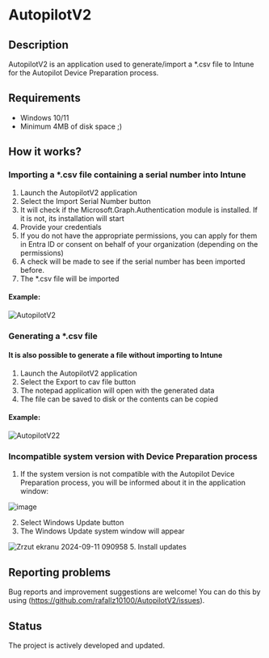# AutopilotV2

## Description

AutopilotV2 is an application used to generate/import a *.csv file to Intune for the Autopilot Device Preparation process.

## Requirements

- Windows 10/11
- Minimum 4MB of disk space ;)

## How it works?

### Importing a *.csv file containing a serial number into Intune
1. Launch the AutopilotV2 application
2. Select the Import Serial Number button
3. It will check if the Microsoft.Graph.Authentication module is installed. If it is not, its installation will start
4. Provide your credentials
5. If you do not have the appropriate permissions, you can apply for them in Entra ID or consent on behalf of your organization (depending on the permissions)
6. A check will be made to see if the serial number has been imported before.
7. The *.csv file will be imported

#### Example:
![AutopilotV2](https://github.com/user-attachments/assets/4feb9ed5-1338-4b2d-ac11-8caec93a2b6b)



### Generating a *.csv file
#### It is also possible to generate a file without importing to Intune
1. Launch the AutopilotV2 application
2. Select the Export to cav file button
3. The notepad application will open with the generated data
4. The file can be saved to disk or the contents can be copied

#### Example:
![AutopilotV22](https://github.com/user-attachments/assets/1f6d2c4f-07c0-4ffc-b907-b7228800cef6)



### Incompatible system version with Device Preparation process
1. If the system version is not compatible with the Autopilot Device Preparation process, you will be informed about it in the application window:

![image](https://github.com/user-attachments/assets/892b7b49-d5ee-4128-8631-8a452c4ce023)

2. Select Windows Update button
3. The Windows Update system window will appear

![Zrzut ekranu 2024-09-11 090958](https://github.com/user-attachments/assets/c4506c50-bef0-4100-aed4-a2b7b226d2ec)
5. Install updates


## Reporting problems

Bug reports and improvement suggestions are welcome! You can do this by using (https://github.com/rafallz10100/AutopilotV2/issues).

## Status

The project is actively developed and updated.
